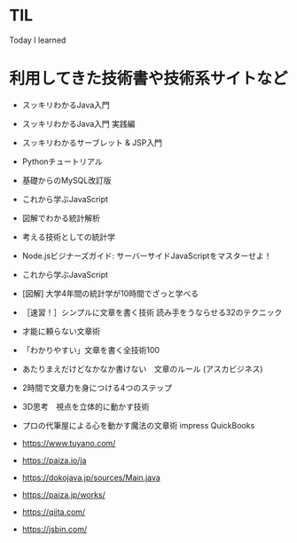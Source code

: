 # TIL
Today I learned

# 利用してきた技術書や技術系サイトなど


- スッキリわかるJava入門
- スッキリわかるJava入門 実践編
- スッキリわかるサーブレット & JSP入門
- Pythonチュートリアル
- 基礎からのMySQL改訂版
- これから学ぶJavaScript
- 図解でわかる統計解析
- 考える技術としての統計学
- Node.jsビジナーズガイド: サーバーサイドJavaScriptをマスターせよ！
- これから学ぶJavaScript
- [図解] 大学4年間の統計学が10時間でざっと学べる
- ［速習！］シンプルに文章を書く技術 読み手をうならせる32のテクニック
- 才能に頼らない文章術
- 「わかりやすい」文章を書く全技術100
- あたりまえだけどなかなか書けない　文章のルール (アスカビジネス)
- 2時間で文章力を身につける4つのステップ
- 3D思考　視点を立体的に動かす技術
- プロの代筆屋による心を動かす魔法の文章術 impress QuickBooks


- https://www.tuyano.com/
- https://paiza.io/ja
- https://dokojava.jp/sources/Main.java
- https://paiza.jp/works/
- https://qiita.com/
- https://jsbin.com/
